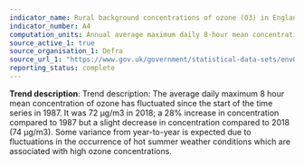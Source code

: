 ```yaml
---
indicator_name: Rural background concentrations of ozone (O3) in England, 1987 to 2019
indicator_number: A4
computation_units: Annual average maximum daily 8-hour mean concentrations (µg/m3)
source_active_1: true
source_organisation_1: Defra
source_url_1: "https://www.gov.uk/government/statistical-data-sets/env02-air-quality-statistics"
reporting_status: complete
---
```

**Trend description**: Trend description: The average daily maximum 8 hour mean concentration of ozone has fluctuated since the start of the time series in 1987. It was 72 μg/m3 in 2018; a 28% increase in concentration compared to 1987 but a slight decrease in concentration compared to 2018 (74 μg/m3). Some variance from year-to-year is expected due to fluctuations in the occurrence of hot summer weather conditions which are associated with high ozone concentrations.